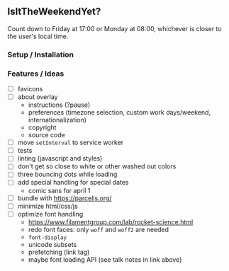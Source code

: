 ## IsItTheWeekendYet?

Count down to Friday at 17:00 or Monday at 08:00, whichever is closer to the user's local time.

### Setup / Installation

### Features / Ideas

* [ ] favicons
* [ ] about overlay
  * instructions (?pause)
  * preferences (timezone selection, custom work days/weekend, internationalization)
  * copyright
  * source code
* [ ] move `setInterval` to service worker
* [ ] tests
* [ ] linting (javascript and styles)
* [ ] don't get so close to white or other washed out colors
* [ ] three bouncing dots while loading
* [ ] add special handling for special dates
  * comic sans for april 1
* [ ] bundle with https://parceljs.org/
* [ ] minimize html/css/js
* [ ] optimize font handling
  * https://www.filamentgroup.com/lab/rocket-science.html
  * redo font faces: only `woff` and `woff2` are needed
  * `font-display`
  * unicode subsets
  * prefetching (link tag)
  * maybe font loading API (see talk notes in link above)
